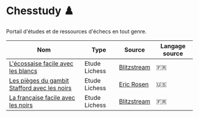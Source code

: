 # Chesstudy ♟️

Portail d'études et de ressources d'échecs en tout genre.

| Nom | Type | Source | Langage source |
| --- | ---- | ------ | -------------- |
| [L'écossaise facile avec les blancs](./Blitzstream/L'écossaise%20facile%20avec%20les%20blancs/README.md) | Etude Lichess | [Blitzstream](https://www.youtube.com/channel/UCcXH6W9ey_h8LEx2lFxp5fg) | 🇫🇷 |
| [Les pièges du gambit Stafford avec les noirs](./Eric%20Rosen/Les%20pièges%20du%20gambit%20Stafford%20avec%20les%20noirs/README.md) | Etude Lichess | [Eric Rosen](https://www.youtube.com/channel/UCXy10-NEFGxQ3b4NVrzHw1Q) | 🇺🇸 |
| [La française facile avec les noirs](./Blitzstream/La%20française%20facile%20avec%20les%20noirs/README.md) | Etude Lichess | [Blitzstream](https://www.youtube.com/channel/UCcXH6W9ey_h8LEx2lFxp5fg) | 🇫🇷 |
